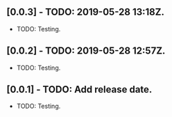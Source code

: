 ## [0.0.3] - TODO: 2019-05-28 13:18Z.

* TODO: Testing.

## [0.0.2] - TODO: 2019-05-28 12:57Z.

* TODO: Testing.

## [0.0.1] - TODO: Add release date.

* TODO: Testing.
